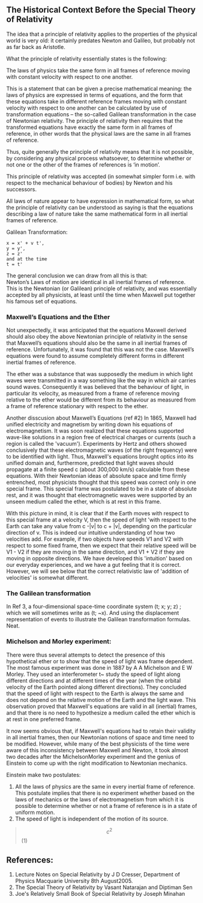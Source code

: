 ## The Historical Context Before the Special Theory of Relativity

The idea that a principle of relativity applies to the properties of the physical world is very old: it certainly predates Newton and Galileo, but probably not as far back as Aristotle. 

What the principle of relativity essentially
states is the following:

The laws of physics take the same form in all frames of reference moving with constant velocity with respect to one another.

This is a statement that can be given a precise mathematical meaning: the laws of physics are expressed in terms of equations, and the form that these equations take in different reference frames moving with constant velocity with respect to one another can be calculated by use of transformation equations – the so-called Galilean transformation in the case of Newtonian relativity. The principle of relativity then requires that the transformed equations have exactly the same form in all frames of reference, in other words that the physical laws are the same in all frames of reference.

Thus, quite generally the principle of relativity means that it is not possible, by considering any physical process whatsoever, to determine whether or not one or the other of the frames of references is ‘in motion’.

This principle of relativity was accepted (in somewhat simpler form i.e. with respect to the mechanical behaviour of bodies) by Newton and his successors.

All laws of nature appear to have
expression in mathematical form, so what the principle of relativity can be understood as saying is that the equations describing a law of nature take the same mathematical form in all inertial frames of reference.

Galilean Transformation:
```
x = x' + v t', 
y = y', 
z = z'
and at the time 
t = t'
```

The general conclusion we can draw from all this is that:  
Newton’s Laws of motion are identical in all inertial frames of reference.
This is the Newtonian (or Galilean) principle of relativity, and was essentially accepted by all physicists, at least until the time when Maxwell put together his famous set of equations.

### Maxwell’s Equations and the Ether
Not unexpectedly, it was anticipated that the equations Maxwell derived should also obey the above Newtonian principle of relativity in the sense that Maxwell’s equations should also be the same in all inertial frames of reference. Unfortunately, it was found that this was not the case.
Maxwell’s equations were found to assume completely different forms in different inertial frames of reference.

The ether was a substance that was supposedly the medium in which light waves were transmitted in a way something like the way in which air carries sound waves. Consequently it was believed that the behaviour of light, in particular its velocity, as measured from a frame of reference moving relative to the ether would be different from its behaviour as measured from a frame of reference stationary with respect to the ether.

Another disscusion about Maxwell’s Equations (ref #2)
In 1865, Maxwell had unified electricity and magnetism by writing down his equations of electromagnetism. It was soon realized that these equations supported wave-like solutions in a region free of electrical charges or currents (such a region is called the
'vacuum'). Experiments by Hertz and others showed conclusively that these electromagnetic waves (of the right frequency) were to be identified with light. Thus, Maxwell's equations brought optics into its unified domain and, furthermore, predicted that light waves should propagate at a finite speed c (about 300,000 km/s) calculable from these equations. With their Newtonian ideas of absolute space and time firmly entrenched, most physicists thought that this speed was correct only in one special frame. This special frame was postulated to be in a state of absolute rest, and it was thought that electromagnetic waves were supported by an unseen medium called the ether, which is at rest in this frame. 

With this picture in mind, it is clear that if the Earth moves with respect to this special frame at a velocity V, then the speed of light 'with respect to the Earth can take any value from c -|v| to c + |v|, depending on the particular direction of v. This is indeed our intuitive understanding of how two velocities add. For example, if two objects have speeds V1 and V2 with respect to some
fixed frame, then we expect that their relative speed will be V1 - V2 if they are moving in the same direction, and V1 + V2 if they are moving in opposite directions. We have developed this 'intuition' based on our everyday experiences, and we have a gut feeling that it is correct.
However, we will see below that the correct relativistic law of 'addition of velocities' is somewhat different. 

### The Galilean transformation
In Ref 3, a four-dimensional space-time coordinate system (t; x; y; z) ; which we will sometimes write as (t; ~x). And using the displacement representation of events to illustrate the Galilean transformation formulas. Neat.

### Michelson and Morley experiment:  
There were thus several attempts to detect the presence of this hypothetical ether or to show that the speed of light was frame dependent. The most famous experiment was done in 1887 by A A Michelson and E W Morley. They used an interferometer t~ study the speed of light along different directions and at different times of the year (when the orbital velocity of the Earth pointed along different directions). They concluded that the speed of light with respect to the Earth is always the same and does not depend on the relative motion of the Earth and the light wave. This observation proved that Maxwell's equations are valid in all (inertial) frames, and that there is no need to hypothesize a medium called the ether which is at rest in one preferred frame. 

It now seems obvious that, if Maxwell's equations had to retain their validity in all inertial frames, then our Newtonian notions of space and time need to be modified. However, while many of the best physicists of the time were aware of this inconsistency between Maxwell and Newton, it took almost two decades after the MichelsonMorley experiment and the genius of Einstein to come
up with the right modification to Newtonian mechanics.

Einstein make two postulates:
1. All the laws of physics are the same in every inertial frame of reference. This postulate implies that there is no experiment whether based on the laws of mechanics or the laws of electromagnetism from which it is possible to determine whether or not a frame of reference is in a state of uniform motion.
2. The speed of light is independent of the motion of its source.
> $$c^2$$ (1)


## References:
1. Lecture Notes on Special Relativity by J D Cresser, Department of Physics Macquarie University 8th August2005.  
2. The Special Theory of Relativity by Vasant Natarajan and Diptiman Sen 
3. Joe's Relatively Small Book of Special Relativity by Joseph Minahan